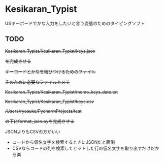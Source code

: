 # Kesikaran_Typist

USキーボードでかな入力をしたいと言う変態のためのタイピングソフト



## TODO

~~Kesikaran_Typist/Kesikaran_Typist/keys.json~~

~~を完成させる~~

~~キーコードとかなを結びつけるためのファイル~~

~~そのために必要なファイルとメモ~~

~~Kesikaran_Typist/Kesikaran_Typist/memo_keys_date.txt~~

~~Kesikaran_Typist/Kesikaran_Typist/keys.csv~~



~~/Users/ryosuke/PycharmProjects/test~~

~~の下にformat_json.pyを完成させる~~



JSONよりもCSVの方がいい

- コードから仮名文字を検索するときにJSONだと面倒
- CSVならコードの列を検索してヒットした行の仮名文字を取り出すだけだから楽